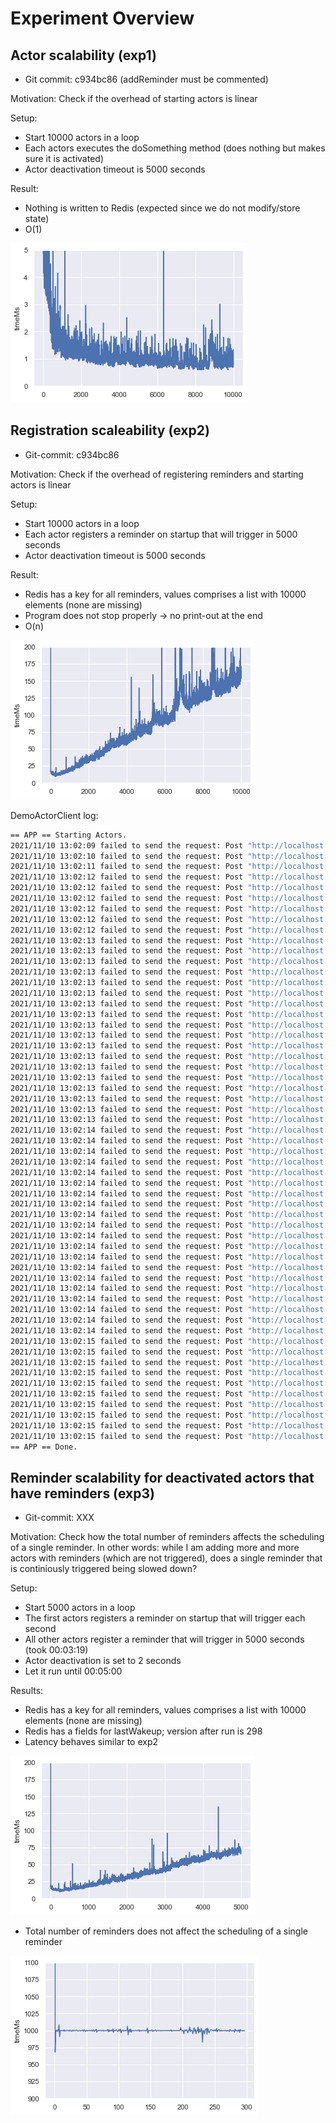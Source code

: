 # Experiment Overview

## Actor scalability (exp1)

- Git commit: c934bc86 (addReminder must be commented)

Motivation: Check if the overhead of starting actors is linear

Setup:

- Start 10000 actors in a loop
- Each actors executes the doSomething method (does nothing but makes sure it is activated)
- Actor deactivation timeout is 5000 seconds

Result:
- Nothing is written to Redis (expected since we do not modify/store state)
- O(1)

![Exp1](./exp1.png)

## Registration scaleability (exp2)

- Git-commit: c934bc86

Motivation: Check if the overhead of registering reminders and starting actors is linear

Setup:

- Start 10000 actors in a loop
- Each actor registers a reminder on startup that will trigger in 5000 seconds
- Actor deactivation timeout is 5000 seconds

Result:

- Redis has a key for all reminders, values comprises a list with 10000 elements (none are missing)
- Program does not stop properly -> no print-out at the end
- O(n)

![Exp1](./exp2.png)

DemoActorClient log:
```bash
== APP == Starting Actors.
2021/11/10 13:02:09 failed to send the request: Post "http://localhost:9411/api/v2/spans": dial tcp [::1]:9411: connect: connection refused
2021/11/10 13:02:10 failed to send the request: Post "http://localhost:9411/api/v2/spans": EOF
2021/11/10 13:02:11 failed to send the request: Post "http://localhost:9411/api/v2/spans": EOF
2021/11/10 13:02:12 failed to send the request: Post "http://localhost:9411/api/v2/spans": EOF
2021/11/10 13:02:12 failed to send the request: Post "http://localhost:9411/api/v2/spans": EOF
2021/11/10 13:02:12 failed to send the request: Post "http://localhost:9411/api/v2/spans": EOF
2021/11/10 13:02:12 failed to send the request: Post "http://localhost:9411/api/v2/spans": EOF
2021/11/10 13:02:12 failed to send the request: Post "http://localhost:9411/api/v2/spans": read tcp [::1]:49613->[::1]:9411: read: connection reset by peer
2021/11/10 13:02:12 failed to send the request: Post "http://localhost:9411/api/v2/spans": read tcp [::1]:49615->[::1]:9411: read: connection reset by peer
2021/11/10 13:02:13 failed to send the request: Post "http://localhost:9411/api/v2/spans": EOF
2021/11/10 13:02:13 failed to send the request: Post "http://localhost:9411/api/v2/spans": EOF
2021/11/10 13:02:13 failed to send the request: Post "http://localhost:9411/api/v2/spans": EOF
2021/11/10 13:02:13 failed to send the request: Post "http://localhost:9411/api/v2/spans": EOF
2021/11/10 13:02:13 failed to send the request: Post "http://localhost:9411/api/v2/spans": EOF
2021/11/10 13:02:13 failed to send the request: Post "http://localhost:9411/api/v2/spans": EOF
2021/11/10 13:02:13 failed to send the request: Post "http://localhost:9411/api/v2/spans": EOF
2021/11/10 13:02:13 failed to send the request: Post "http://localhost:9411/api/v2/spans": EOF
2021/11/10 13:02:13 failed to send the request: Post "http://localhost:9411/api/v2/spans": EOF
2021/11/10 13:02:13 failed to send the request: Post "http://localhost:9411/api/v2/spans": EOF
2021/11/10 13:02:13 failed to send the request: Post "http://localhost:9411/api/v2/spans": EOF
2021/11/10 13:02:13 failed to send the request: Post "http://localhost:9411/api/v2/spans": EOF
2021/11/10 13:02:13 failed to send the request: Post "http://localhost:9411/api/v2/spans": EOF
2021/11/10 13:02:13 failed to send the request: Post "http://localhost:9411/api/v2/spans": EOF
2021/11/10 13:02:13 failed to send the request: Post "http://localhost:9411/api/v2/spans": EOF
2021/11/10 13:02:13 failed to send the request: Post "http://localhost:9411/api/v2/spans": EOF
2021/11/10 13:02:13 failed to send the request: Post "http://localhost:9411/api/v2/spans": EOF
2021/11/10 13:02:13 failed to send the request: Post "http://localhost:9411/api/v2/spans": EOF
2021/11/10 13:02:14 failed to send the request: Post "http://localhost:9411/api/v2/spans": EOF
2021/11/10 13:02:14 failed to send the request: Post "http://localhost:9411/api/v2/spans": EOF
2021/11/10 13:02:14 failed to send the request: Post "http://localhost:9411/api/v2/spans": EOF
2021/11/10 13:02:14 failed to send the request: Post "http://localhost:9411/api/v2/spans": EOF
2021/11/10 13:02:14 failed to send the request: Post "http://localhost:9411/api/v2/spans": EOF
2021/11/10 13:02:14 failed to send the request: Post "http://localhost:9411/api/v2/spans": EOF
2021/11/10 13:02:14 failed to send the request: Post "http://localhost:9411/api/v2/spans": EOF
2021/11/10 13:02:14 failed to send the request: Post "http://localhost:9411/api/v2/spans": EOF
2021/11/10 13:02:14 failed to send the request: Post "http://localhost:9411/api/v2/spans": EOF
2021/11/10 13:02:14 failed to send the request: Post "http://localhost:9411/api/v2/spans": EOF
2021/11/10 13:02:14 failed to send the request: Post "http://localhost:9411/api/v2/spans": EOF
2021/11/10 13:02:14 failed to send the request: Post "http://localhost:9411/api/v2/spans": EOF
2021/11/10 13:02:14 failed to send the request: Post "http://localhost:9411/api/v2/spans": EOF
2021/11/10 13:02:14 failed to send the request: Post "http://localhost:9411/api/v2/spans": EOF
2021/11/10 13:02:14 failed to send the request: Post "http://localhost:9411/api/v2/spans": EOF
2021/11/10 13:02:14 failed to send the request: Post "http://localhost:9411/api/v2/spans": EOF
2021/11/10 13:02:14 failed to send the request: Post "http://localhost:9411/api/v2/spans": EOF
2021/11/10 13:02:14 failed to send the request: Post "http://localhost:9411/api/v2/spans": EOF
2021/11/10 13:02:14 failed to send the request: Post "http://localhost:9411/api/v2/spans": EOF
2021/11/10 13:02:14 failed to send the request: Post "http://localhost:9411/api/v2/spans": EOF
2021/11/10 13:02:15 failed to send the request: Post "http://localhost:9411/api/v2/spans": EOF
2021/11/10 13:02:15 failed to send the request: Post "http://localhost:9411/api/v2/spans": EOF
2021/11/10 13:02:15 failed to send the request: Post "http://localhost:9411/api/v2/spans": EOF
2021/11/10 13:02:15 failed to send the request: Post "http://localhost:9411/api/v2/spans": EOF
2021/11/10 13:02:15 failed to send the request: Post "http://localhost:9411/api/v2/spans": EOF
2021/11/10 13:02:15 failed to send the request: Post "http://localhost:9411/api/v2/spans": EOF
2021/11/10 13:02:15 failed to send the request: Post "http://localhost:9411/api/v2/spans": EOF
2021/11/10 13:02:15 failed to send the request: Post "http://localhost:9411/api/v2/spans": EOF
2021/11/10 13:02:15 failed to send the request: Post "http://localhost:9411/api/v2/spans": EOF
2021/11/10 13:02:15 failed to send the request: Post "http://localhost:9411/api/v2/spans": EOF
== APP == Done.
```

## Reminder scalability for deactivated actors that have reminders (exp3)

- Git-commit: XXX

Motivation: Check how the total number of reminders affects the scheduling of a single reminder. In other words: while I am adding more and more actors with reminders (which are not triggered), does a single reminder that is continiously triggered being slowed down?

Setup:
- Start 5000 actors in a loop
- The first actors registers a reminder on startup that will trigger each second
- All other actors register a reminder that will trigger in 5000 seconds (took 00:03:19)
- Actor deactivation is set to 2 seconds
- Let it run until 00:05:00

Results:

- Redis has a key for all reminders, values comprises a list with 10000 elements (none are missing)
- Redis has a fields for lastWakeup; version after run is 298
- Latency behaves similar to exp2

![Exp1](./exp3.png)

- Total number of reminders does not affect the scheduling of a single reminder

![Exp1](./exp3-ri.png)